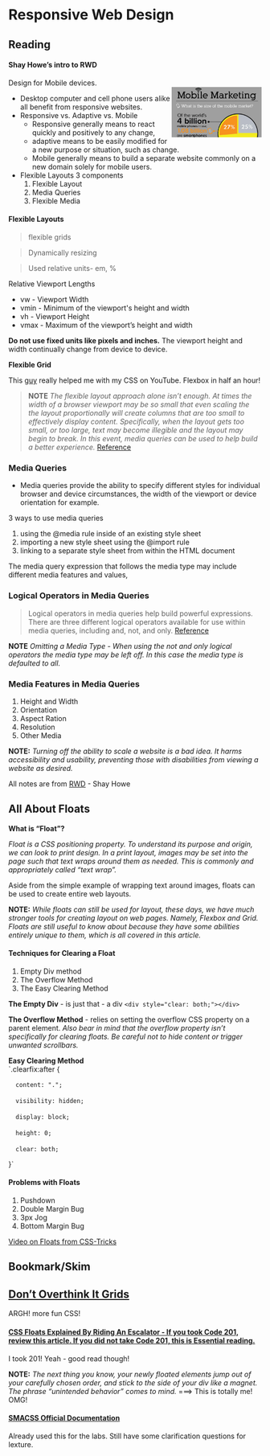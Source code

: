 # Responsive Web Design


## Reading

#### Shay Howe’s intro to RWD

Design for Mobile devices.  
<img src="images/mobilestats.jpg" height = "100px" align = "right">


 - Desktop computer and cell phone users alike all benefit from responsive websites.
 - Responsive vs. Adaptive vs. Mobile
    - Responsive generally means to react quickly and positively to any change,
    - adaptive means to be easily modified for a new purpose or situation, such as change. 
    - Mobile generally means to build a separate website commonly on a new domain solely for mobile users. 
- Flexible Layouts
  3 components
    1. Flexible Layout
    1. Media Queries
    1. Flexible Media

#### Flexible Layouts
> flexible grids

> Dynamically resizing

> Used relative units- em, % 

Relative Viewport Lengths

- vw - Viewport Width
- vmin - Minimum of the viewport's height and width
- vh - Viewport Height
- vmax - Maximum of the viewport’s height and width

**Do not use fixed units like pixels and inches.** The viewport height and width continually change from device to device. 

**Flexible Grid**  

This [guy](https://www.youtube.com/watch?v=k32voqQhODc) really helped me with my CSS on YouTube.  Flexbox in half an hour!

> **NOTE**  *The flexible layout approach alone isn’t enough. At times the width of a browser viewport may be so small that even scaling the the layout proportionally will create columns that are too small to effectively display content. Specifically, when the layout gets too small, or too large, text may become illegible and the layout may begin to break. In this event, media queries can be used to help build a better experience.* [Reference](https://learn.shayhowe.com/advanced-html-css/responsive-web-design/)


### Media Queries 
-  Media queries provide the ability to specify different styles for individual browser and device circumstances, the width of the viewport or device orientation for example.

3 ways to use media queries
1. using the @media rule inside of an existing style sheet
1.  importing a new style sheet using the @import rule
1.  linking to a separate style sheet from within the HTML document

The media query expression that follows the media type may include different media features and values,

### Logical Operators in Media Queries
> Logical operators in media queries help build powerful expressions. There are three different logical operators available for use within media queries, including and, not, and only. [Reference ](https://learn.shayhowe.com/advanced-html-css/responsive-web-design/)


**NOTE**  *Omitting a Media Type - When using the not and only logical operators the media type may be left off. In this case the media type is defaulted to all.*

### Media Features in Media Queries
1. Height and Width
1. Orientation
1. Aspect Ration
1. Resolution
1. Other Media 

**NOTE:** *Turning off the ability to scale a website is a bad idea. It harms accessibility and usability, preventing those with disabilities from viewing a website as desired.*

All notes are from [RWD](https://learn.shayhowe.com/advanced-html-css/responsive-web-design/) - Shay Howe

## All About Floats

**What is “Float”?**

*Float is a CSS positioning property. To understand its purpose and origin, we can look to print design. In a print layout, images may be set into the page such that text wraps around them as needed. This is commonly and appropriately called “text wrap”.*

Aside from the simple example of wrapping text around images, floats can be used to create entire web layouts.

**NOTE:** *While floats can still be used for layout, these days, we have much stronger tools for creating layout on web pages. Namely, Flexbox and Grid. Floats are still useful to know about because they have some abilities entirely unique to them, which is all covered in this article.*

#### Techniques for Clearing a Float
1. Empty Div method
1. The Overflow Method
1. The Easy Clearing Method

**The Empty Div** - is just that - a div  `<div style="clear: both;"></div>`

**The Overflow Method** - relies on setting the overflow CSS property on a parent element. *Also bear in mind that the overflow property isn’t specifically for clearing floats. Be careful not to hide content or trigger unwanted scrollbars.*

**Easy Clearing Method**  
`.clearfix:after { 

      content: "."; 

      visibility: hidden; 

      display: block; 

      height: 0; 

      clear: both;
}`


#### Problems with Floats
1. Pushdown
1. Double Margin Bug
1. 3px Jog
1. Bottom Margin Bug

[Video on Floats from CSS-Tricks](https://youtu.be/fyWdofSeukE)


## Bookmark/Skim

## [Don’t Overthink It Grids](https://css-tricks.com/dont-overthink-it-grids/)

ARGH!  more fun CSS!

#### [CSS Floats Explained By Riding An Escalator - If you took Code 201, review this article. If you did not take Code 201, this is Essential reading.](https://www.freecodecamp.org/news/css-floats-explained-by-riding-an-escalator-57fa55232333/)

I took 201!  Yeah - good read though!

**NOTE:** *The next thing you know, your newly floated elements jump out of your carefully chosen order, and stick to the side of your div like a magnet. The phrase “unintended behavior” comes to mind.* ===>  This is totally me!  OMG!





#### [SMACSS Official Documentation](http://smacss.com/)

Already used this for the labs. Still have some clarification questions for lexture.

